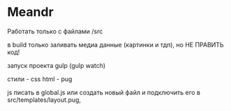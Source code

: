 # Meandr

Работать только с файлами /src

в build только заливать медиа данные (картинки и тдп), но НЕ ПРАВИТЬ код!

запуск проекта gulp (gulp watch)

стили - css
html - pug

js писать в global.js или создать новый файл и подключить его в src/templates/layout.pug,


